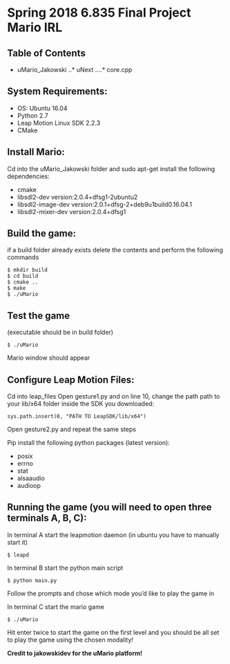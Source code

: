 # Spring 2018 6.835 Final Project Mario IRL
## Table of Contents
* uMario_Jakowski
..* uNext
....* core.cpp


## System Requirements:
* OS: Ubuntu 16.04
* Python 2.7
* Leap Motion Linux SDK 2.2.3
* CMake

## Install Mario:
Cd into the uMario_Jakowski folder and sudo apt-get install the following dependencies:
* cmake
* libsdl2-dev version:2.0.4+dfsg1-2ubuntu2
* libsdl2-image-dev version:2.0.1+dfsg-2+deb9u1build0.16.04.1
* libsdl2-mixer-dev version:2.0.4+dfsg1

## Build the game:
if a build folder already exists delete the contents and perform the following commands
```
$ mkdir build
$ cd build
$ cmake ..
$ make
$ ./uMario
```

## Test the game
(executable should be in build folder)
```
$ ./uMario
```
Mario window should appear

## Configure Leap Motion Files:

Cd into leap_files
Open gesture1.py and on line 10, change the path path to your lib/x64 folder inside the SDK you downloaded:
```
sys.path.insert(0, "PATH TO LeapSDK/lib/x64")
```
Open gesture2.py and repeat the same steps

Pip install the following python packages (latest version):
* posix
* errno
* stat
* alsaaudio
* audioop

## Running the game (you will need to open three terminals A, B, C):
In terminal A start the leapmotion daemon (in ubuntu you have to manually start it)
```
$ leapd
```

In terminal B start the python main script
```
$ python main.py
```
Follow the prompts and chose which mode you’d like to play the game in

In terminal C start the mario game
```
$ ./uMario
```

Hit enter twice to start the game on the first level and you should be all set to play the game using the chosen modality!

**Credit to jakowskidev for the uMario platform!**
